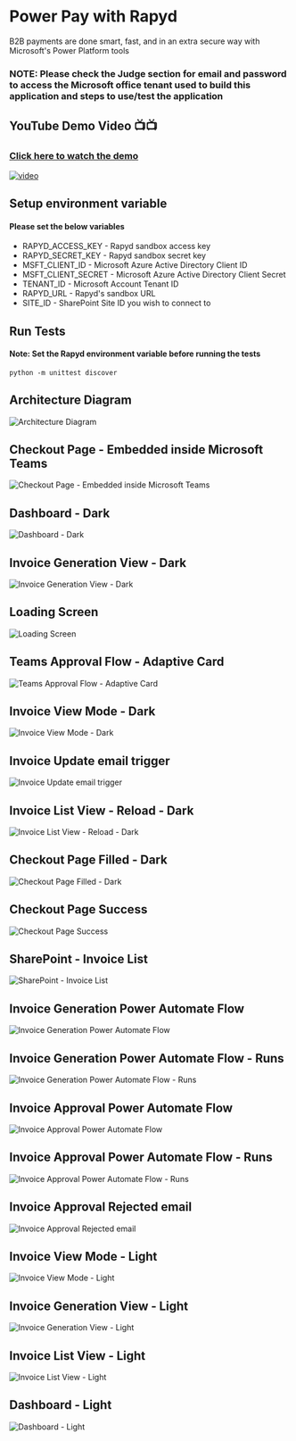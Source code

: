 # Power Pay with Rapyd
B2B payments are done smart, fast, and in an extra secure way with Microsoft's Power Platform tools

### NOTE: Please check the Judge section for email and password to access the Microsoft office tenant used to build this application and steps to use/test the application

## YouTube Demo Video 📺📺
### [Click here to watch the demo](https://www.youtube.com/watch?v=WWD2JrgJoss&ab_channel=LateNightCodewithSanthosh)


<a href="https://youtu.be/WWD2JrgJoss">
  <img src="https://img.youtube.com/vi/WWD2JrgJoss/hqdefault.jpg" alt="video">
</a>

## Setup environment variable
#### Please set the below variables
- RAPYD_ACCESS_KEY - Rapyd sandbox access key
- RAPYD_SECRET_KEY - Rapyd sandbox secret key
- MSFT_CLIENT_ID - Microsoft Azure Active Directory Client ID
- MSFT_CLIENT_SECRET - Microsoft Azure Active Directory Client Secret
- TENANT_ID - Microsoft Account Tenant ID
- RAPYD_URL - Rapyd's sandbox URL
- SITE_ID - SharePoint Site ID you wish to connect to

## Run Tests
#### Note: Set the Rapyd environment variable before running the tests

```
python -m unittest discover
```

## Architecture Diagram
![Architecture Diagram](./PowerAppsImages/architecture-diagram.png)


## Checkout Page - Embedded inside Microsoft Teams
![Checkout Page - Embedded inside Microsoft Teams](./PowerAppsImages/checkout-page-inside-teams.png)

## Dashboard - Dark
![Dashboard - Dark](./PowerAppsImages/dashboard-dark.png)


## Invoice Generation View - Dark
![Invoice Generation View - Dark](./PowerAppsImages/invoice-generation-dark.png)

## Loading Screen
![Loading Screen](./PowerAppsImages/loading-screen.png)

## Teams Approval Flow - Adaptive Card
![Teams Approval Flow - Adaptive Card](./PowerAppsImages/approval-inside-teams.png)
## Invoice View Mode - Dark
![Invoice View Mode - Dark](./PowerAppsImages/invoice-view-mode-dark.png)
## Invoice Update email trigger
![Invoice Update email trigger](./PowerAppsImages/invoice-update-mail-trigger.png)

## Invoice List View - Reload - Dark
![Invoice List View - Reload - Dark](./PowerAppsImages/invoice-list-view-dark.png)

## Checkout Page Filled - Dark
![Checkout Page Filled - Dark](./PowerAppsImages/checkout-page-filled.png)

## Checkout Page Success
![Checkout Page Success](./PowerAppsImages/checkout-page-success.png)

## SharePoint - Invoice List
![SharePoint - Invoice List](./PowerAppsImages/invoice-list-view-SharePoint.png)
## Invoice Generation Power Automate Flow
![Invoice Generation Power Automate Flow](./PowerAppsImages/invoice-generation-power-automate-flow.png)
## Invoice Generation Power Automate Flow - Runs
![Invoice Generation Power Automate Flow - Runs](./PowerAppsImages/invoice-generation-power-automate-flow-runs.png)

## Invoice Approval Power Automate Flow
![Invoice Approval Power Automate Flow](./PowerAppsImages/invoice-approval-power-automate-flow.png)

## Invoice Approval Power Automate Flow - Runs
![Invoice Approval Power Automate Flow - Runs](./PowerAppsImages/invoice-approvl-power-automate-flow-runs.png)
## Invoice Approval Rejected email
![Invoice Approval Rejected email](./PowerAppsImages/invoice-rejected-email-trigger.png)
## Invoice View Mode - Light
![Invoice View Mode - Light](./PowerAppsImages/invoice-view-mode-light.png)

## Invoice Generation View - Light
![Invoice Generation View - Light](./PowerAppsImages/invoice-generation-light.png)

## Invoice List View - Light
![Invoice List View - Light](./PowerAppsImages/invoice-list-view-light.png)
## Dashboard - Light
![Dashboard - Light](./PowerAppsImages/dashboard-light.png)
